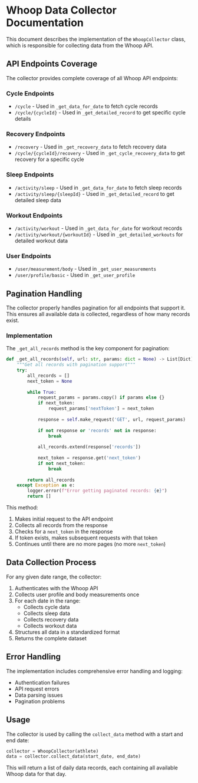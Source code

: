 # Whoop Data Collector Documentation

This document describes the implementation of the `WhoopCollector` class, which is responsible for collecting data from the Whoop API.

## API Endpoints Coverage

The collector provides complete coverage of all Whoop API endpoints:

### Cycle Endpoints
- `/cycle` - Used in `_get_data_for_date` to fetch cycle records
- `/cycle/{cycleId}` - Used in `_get_detailed_record` to get specific cycle details

### Recovery Endpoints
- `/recovery` - Used in `_get_recovery_data` to fetch recovery data
- `/cycle/{cycleId}/recovery` - Used in `_get_cycle_recovery_data` to get recovery for a specific cycle

### Sleep Endpoints
- `/activity/sleep` - Used in `_get_data_for_date` to fetch sleep records
- `/activity/sleep/{sleepId}` - Used in `_get_detailed_record` to get detailed sleep data

### Workout Endpoints
- `/activity/workout` - Used in `_get_data_for_date` for workout records
- `/activity/workout/{workoutId}` - Used in `_get_detailed_workouts` for detailed workout data

### User Endpoints
- `/user/measurement/body` - Used in `_get_user_measurements`
- `/user/profile/basic` - Used in `_get_user_profile`

## Pagination Handling

The collector properly handles pagination for all endpoints that support it. This ensures all available data is collected, regardless of how many records exist.

### Implementation

The `_get_all_records` method is the key component for pagination:

```python
def _get_all_records(self, url: str, params: dict = None) -> List[Dict]:
    """Get all records with pagination support"""
    try:
        all_records = []
        next_token = None
        
        while True:
            request_params = params.copy() if params else {}
            if next_token:
                request_params['nextToken'] = next_token
            
            response = self.make_request('GET', url, request_params)
            
            if not response or 'records' not in response:
                break
                
            all_records.extend(response['records'])
            
            next_token = response.get('next_token')
            if not next_token:
                break
                
        return all_records
    except Exception as e:
        logger.error(f"Error getting paginated records: {e}")
        return []
```

This method:
1. Makes initial request to the API endpoint
2. Collects all records from the response
3. Checks for a `next_token` in the response
4. If token exists, makes subsequent requests with that token
5. Continues until there are no more pages (no more `next_token`)

## Data Collection Process

For any given date range, the collector:

1. Authenticates with the Whoop API
2. Collects user profile and body measurements once
3. For each date in the range:
   - Collects cycle data
   - Collects sleep data
   - Collects recovery data
   - Collects workout data
4. Structures all data in a standardized format
5. Returns the complete dataset

## Error Handling

The implementation includes comprehensive error handling and logging:
- Authentication failures
- API request errors
- Data parsing issues
- Pagination problems

## Usage

The collector is used by calling the `collect_data` method with a start and end date:

```python
collector = WhoopCollector(athlete)
data = collector.collect_data(start_date, end_date)
```

This will return a list of daily data records, each containing all available Whoop data for that day. 